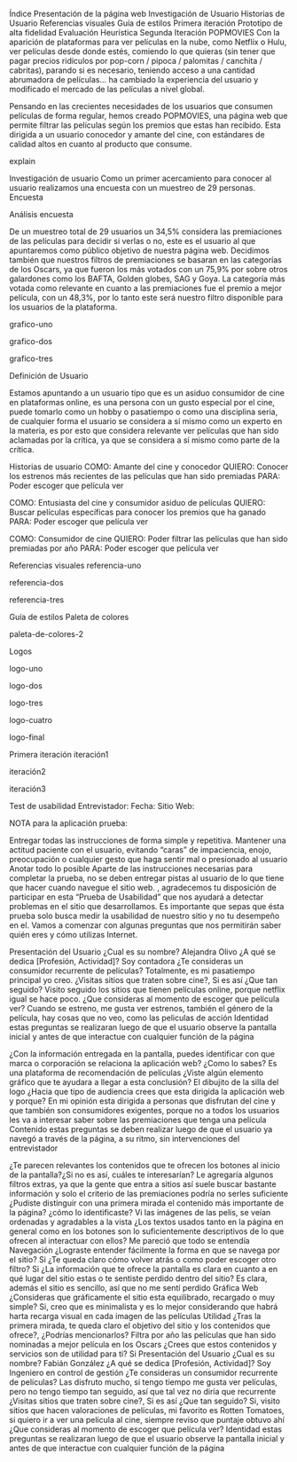 Índice
Presentación de la página web
Investigación de Usuario
Historias de Usuario
Referencias visuales
Guía de estilos
Primera iteración
Prototipo de alta fidelidad
Evaluación Heurística
Segunda Iteración
POPMOVIES
Con la aparición de plataformas para ver películas en la nube, como Netflix o Hulu, ver películas desde donde estés, comiendo lo que quieras (sin tener que pagar precios ridículos por pop-corn / pipoca / palomitas / canchita / cabritas), parando si es necesario, teniendo acceso a una cantidad abrumadora de películas... ha cambiado la experiencia del usuario y modificado el mercado de las películas a nivel global.

Pensando en las crecientes necesidades de los usuarios que consumen películas de forma regular, hemos creado POPMOVIES, una página web que permite filtrar las películas según los premios que estas han recibido. Esta dirigida a un usuario conocedor y amante del cine, con estándares de calidad altos en cuanto al producto que consume.

explain

Investigación de usuario
Como un primer acercamiento para conocer al usuario realizamos una encuesta con un muestreo de 29 personas.
Encuesta

Análisis encuesta

De un muestreo total de 29 usuarios un 34,5% considera las premiaciones de las películas para decidir si verlas o no, este es el usuario al que apuntaremos como público objetivo de nuestra página web. Decidimos también que nuestros filtros de premiaciones se basaran en las categorías de los Oscars, ya que fueron los más votados con un 75,9% por sobre otros galardones como los BAFTA, Golden globes, SAG y Goya. La categoría más votada como relevante en cuanto a las premiaciones fue el premio a mejor película, con un 48,3%, por lo tanto este será nuestro filtro disponible para los usuarios de la plataforma.

grafico-uno

grafico-dos

grafico-tres

Definición de Usuario

Estamos apuntando a un usuario tipo que es un asiduo consumidor de cine en plataformas online, es una persona con un gusto especial por el cine, puede tomarlo como un hobby o pasatiempo o como una disciplina seria, de cualquier forma el usuario se considera a sí mismo como un experto en la materia, es por esto que considera relevante ver películas que han sido aclamadas por la crítica, ya que se considera a sí mismo como parte de la crítica.

Historias de usuario
COMO: Amante del cine y conocedor QUIERO: Conocer los estrenos más recientes de las películas que han sido premiadas PARA: Poder escoger que película ver

COMO: Entusiasta del cine y consumidor asiduo de películas QUIERO: Buscar películas específicas para conocer los premios que ha ganado PARA: Poder escoger que película ver

COMO: Consumidor de cine QUIERO: Poder filtrar las películas que han sido premiadas por año PARA: Poder escoger que película ver

Referencias visuales
referencia-uno

referencia-dos

referencia-tres

Guía de estilos
Paleta de colores

paleta-de-colores-2

Logos

logo-uno

logo-dos

logo-tres

logo-cuatro

logo-final

Primera iteración
iteración1

iteración2

iteración3

Test de usabilidad
Entrevistador: Fecha: Sitio Web:

NOTA para la aplicación prueba:

Entregar todas las instrucciones de forma simple y repetitiva.
Mantener una actitud paciente con el usuario, evitando “caras” de impaciencia, enojo, preocupación o cualquier gesto que haga sentir mal o presionado al usuario
Anotar todo lo posible
Aparte de las instrucciones necesarias para completar la prueba, no se deben entregar pistas al usuario de lo que tiene que hacer cuando navegue el sitio web.
, agradecemos tu disposición de participar en esta “Prueba de Usabilidad” que nos ayudará a detectar problemas en el sitio que desarrollamos. Es importante que sepas que ésta prueba solo busca medir la usabilidad de nuestro sitio y no tu desempeño en el. Vamos a comenzar con algunas preguntas que nos permitirán saber quién eres y cómo utilizas Internet.

Presentación del Usuario
¿Cual es su nombre? Alejandra Olivo
¿A qué se dedica [Profesión, Actividad]? Soy contadora
¿Te consideras un consumidor recurrente de películas? Totalmente, es mi pasatiempo principal yo creo.
¿Visitas sitios que traten sobre cine?, Si es así ¿Que tan seguido? Visito seguido los sitios que tienen películas online, porque netflix igual se hace poco.
¿Que consideras al momento de escoger que película ver? Cuando se estreno, me gusta ver estrenos, también el género de la película, hay cosas que no veo, como las peliculas de acción
Identidad
estas preguntas se realizaran luego de que el usuario observe la pantalla inicial y antes de que interactue con cualquier función de la página

¿Con la información entregada en la pantalla, puedes identificar con que marca o corporación se relaciona la aplicación web? ¿Como lo sabes? Es una plataforma de recomendación de películas
¿Viste algún elemento gráfico que te ayudara a llegar a esta conclusión? El dibujito de la silla del logo
¿Hacia que tipo de audiencia crees que esta dirigida la aplicación web y porque? En mi opinión esta dirigida a personas que disfrutan del cine y que también son consumidores exigentes, porque no a todos los usuarios les va a interesar saber sobre las premiaciones que tenga una película
Contenido
estas preguntas se deben realizar luego de que el usuario ya navegó a través de la página, a su ritmo, sin intervenciones del entrevistador

¿Te parecen relevantes los contenidos que te ofrecen los botones al inicio de la pantalla?¿Si no es así, cuáles te interesarían? Le agregaría algunos filtros extras, ya que la gente que entra a sitios así suele buscar bastante información y solo el criterio de las premiaciones podría no serles suficiente
¿Pudiste distinguir con una primera mirada el contenido más importante de la página? ¿cómo lo identificaste? Vi las imágenes de las pelis, se veían ordenadas y agradables a la vista
¿Los textos usados tanto en la página en general como en los botones son lo suficientemente descriptivos de lo que ofrecen al interactuar con ellos? Me pareció que todo se entendía
Navegación
¿Lograste entender fácilmente la forma en que se navega por el sitio? Si
¿Te queda claro cómo volver atrás o como poder escoger otro filtro? Si
¿La información que te ofrece la pantalla es clara en cuanto a en qué lugar del sitio estas o te sentiste perdido dentro del sitio? Es clara, además el sitio es sencillo, así que no me sentí perdido
Gráfica Web
¿Consideras que gráficamente el sitio esta equilibrado, recargado o muy simple? Si, creo que es minimalista y es lo mejor considerando que habrá harta recarga visual en cada imagen de las películas
Utilidad
¿Tras la primera mirada, te queda claro el objetivo del sitio y los contenidos que ofrece?, ¿Podrías mencionarlos? Filtra por año las películas que han sido nominadas a mejor película en los Oscars
¿Crees que estos contenidos y servicios son de utilidad para ti? Si
Presentación del Usuario
¿Cual es su nombre? Fabián González
¿A qué se dedica [Profesión, Actividad]? Soy Ingeniero en control de gestión
¿Te consideras un consumidor recurrente de películas? Las disfruto mucho, si tengo tiempo me gusta ver películas, pero no tengo tiempo tan seguido, así que tal vez no diría que recurrente
¿Visitas sitios que traten sobre cine?, Si es así ¿Que tan seguido? Si, visito sitios que hacen valoraciones de películas, mi favorito es Rotten Tomatoes, si quiero ir a ver una película al cine, siempre reviso que puntaje obtuvo ahí
¿Que consideras al momento de escoger que película ver?
Identidad
estas preguntas se realizaran luego de que el usuario observe la pantalla inicial y antes de que interactue con cualquier función de la página



